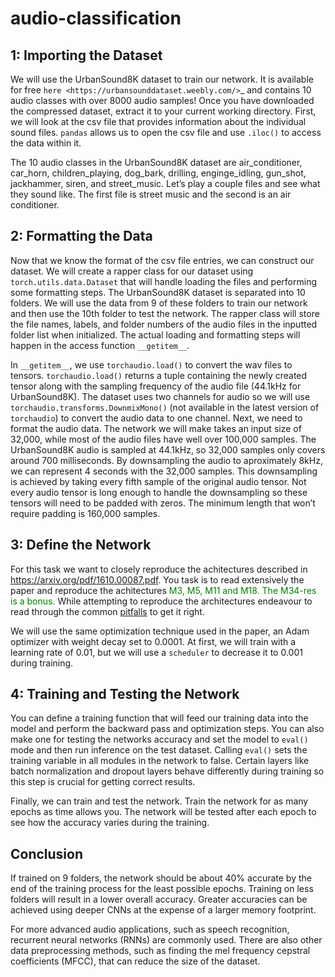 # audio-classification

1: Importing the Dataset
---------------------

We will use the UrbanSound8K dataset to train our network. It is
available for free `here <https://urbansounddataset.weebly.com/>`_ and contains
10 audio classes with over 8000 audio samples! Once you have downloaded
the compressed dataset, extract it to your current working directory.
First, we will look at the csv file that provides information about the
individual sound files. ``pandas`` allows us to open the csv file and
use ``.iloc()`` to access the data within it.


The 10 audio classes in the UrbanSound8K dataset are air_conditioner,
car_horn, children_playing, dog_bark, drilling, enginge_idling,
gun_shot, jackhammer, siren, and street_music. Let’s play a couple files
and see what they sound like. The first file is street music and the
second is an air conditioner.


2: Formatting the Data
-------------------

Now that we know the format of the csv file entries, we can construct
our dataset. We will create a rapper class for our dataset using
``torch.utils.data.Dataset`` that will handle loading the files and
performing some formatting steps. The UrbanSound8K dataset is separated
into 10 folders. We will use the data from 9 of these folders to train
our network and then use the 10th folder to test the network. The rapper
class will store the file names, labels, and folder numbers of the audio
files in the inputted folder list when initialized. The actual loading
and formatting steps will happen in the access function ``__getitem__``.

In ``__getitem__``, we use ``torchaudio.load()`` to convert the wav
files to tensors. ``torchaudio.load()`` returns a tuple containing the
newly created tensor along with the sampling frequency of the audio file
(44.1kHz for UrbanSound8K). The dataset uses two channels for audio so
we will use ``torchaudio.transforms.DownmixMono()`` (not available in the latest version of `torchaudio`) to convert the audio
data to one channel. Next, we need to format the audio data. The network
we will make takes an input size of 32,000, while most of the audio
files have well over 100,000 samples. The UrbanSound8K audio is sampled
at 44.1kHz, so 32,000 samples only covers around 700 milliseconds. By
downsampling the audio to aproximately 8kHz, we can represent 4 seconds
with the 32,000 samples. This downsampling is achieved by taking every
fifth sample of the original audio tensor. Not every audio tensor is
long enough to handle the downsampling so these tensors will need to be
padded with zeros. The minimum length that won’t require padding is
160,000 samples.


3: Define the Network
------------------

For this task we want to closely reproduce the achitectures described in https://arxiv.org/pdf/1610.00087.pdf. You task is to read extensively the paper and reproduce the achitectures <font color='green'> M3, M5, M11 and M18. The M34-res is a bonus.</font>
While attempting to reproduce the architectures endeavour to read through the common [pitfalls](https://urbansounddataset.weebly.com/urbansound8k.html#10foldCV) to get it right.


We will use the same optimization technique used in the paper, an Adam
optimizer with weight decay set to 0.0001. At first, we will train with
a learning rate of 0.01, but we will use a ``scheduler`` to decrease it
to 0.001 during training.


4: Training and Testing the Network
--------------------------------

You can define a training function that will feed our training data into the model and perform the backward pass and optimization steps. You can also make one for testing the networks accuracy and set the model to ``eval()`` mode and then run inference on the test dataset. Calling ``eval()`` sets the training variable in all modules in the network to false. Certain layers like batch normalization and dropout layers behave differently during training so this step is crucial for getting correct results.

Finally, we can train and test the network. Train the network for as many epochs as time allows you. The network will be tested after each epoch to see how the accuracy varies during the training.


Conclusion
----------

If trained on 9 folders, the network should be about 40% accurate by the end of the training process for the least possible epochs. Training on less folders will result in a lower overall accuracy. Greater accuracies can be achieved using deeper CNNs at the expense of a larger memory footprint.

For more advanced audio applications, such as speech recognition,
recurrent neural networks (RNNs) are commonly used. There are also other
data preprocessing methods, such as finding the mel frequency cepstral
coefficients (MFCC), that can reduce the size of the dataset.

